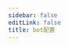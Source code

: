 ```yaml
---
sidebar: false
editLink: false
title: bot配置
---
```

<template>
  <div id="setting">
    <h1>Bot Configuration</h1>
    <div class="custom-block alert warning" v-if="alert == 1">
      <p class="custom-block-title">No Configuration Loaded!</p>
      <p>It is recommended to open this page using the bot's <code>/s</code> command.</p>
    </div>
    <div class="custom-block danger" v-else-if="alert == 2">
      <p class="custom-block-title">Your configuration file might be outdated (Generated at {{ new Date(bot_confiuration_time).toString().split(' (')[0] }})
      </p>
      <p>Please send the <code>/s</code> command to the bot to open this configuration page.</p>
    </div>
    <blockquote>Please agree to the bot's privacy policy before proceeding with the configuration.</blockquote>
    <div id="format">
      <h2>Message Format Configuration</h2>
      <blockquote>
        Here you can customize the bot's response message format.
        <br>
        Please note the character count of your custom text format. Messages that are too long cannot be sent.
      </blockquote>
      <div id="template">
        <p style="text-align: center;">Default Templates (Click to apply)</p>
        <div class="cards container">
          <div v-for="template in template_list" class="card container" @click="current_templates[mode]=template">
              <span v-html="format(template)"></span>
            </div>
        </div>
        <p style="text-align: center;">Current Preview</p>
        <div id="customtemplate">
          <div class="card" style="margin: auto;">
            <div style="text-align: center;">
              <img src="./img/67953985_p0.jpg"> </div>
            <span class="container" v-html="format(current_templates[mode])"></span>
          </div>
          <div style="text-align: center; margin-bottom: 10px;">
            <button @click="mode = 'message'">Edit Normal Template</button>
            <button @click="mode = 'inline'">Edit Inline Template</button>
            <button @click="mode = 'mediagroup_message'">Edit mediagroup Template</button>
          </div>
          <div class="textareacard">
            <textarea v-model="current_templates[mode]"></textarea>
          </div>
          <div class="custom-block danger">
            <p>Please note that Telegram's MarkdownV2 template engine uses <strong>strict validation</strong>. You need to use a backslash <code>\</code> to escape the following characters for them to display correctly:</p>
            <p>Characters that must be escaped: <code>_ * [ ] ( ) ~ ` > # + - = | { } . !</code></p>
            <p>For example, the following text:</p>
            <pre><code>_ * [ ] ( ) ~ ` > # + - = | { } . !</code></pre>
            <p>Should be escaped as:</p>
            <pre><code>\_ \* \[ \] \( \) \~ \` \> \# \+ \- \= \| \{ \} \. \!</code></pre>
            <p>This way, they will be displayed correctly in Telegram.</p>
          </div>
          <details class="custom-block details">
            <summary>Format Help</summary>
            <p>
              Telegram's Markdown only supports the following: <br>
              ** __ []() ```<br>
              You need to be aware of these limitations before customizing.<br>
              Need to display links?<br>
              Just follow the Markdown format: <code>[Title](Link)</code>.<br>
              For others, you can modify based on the default template examples.<br><br>
              Here, variables are enclosed in `%%`. You can add text before and after the variable name using `|` as a separator.<br>
              Example: <code>%Link:|url|?233%</code> -> Link: [https://www.pixiv.net/artworks/123?233](https://www.pixiv.net/artworks/123?233)<br>
              If you want to display a literal `|`, please add `\` before it to escape it.<br>
              <code>%Link:\||url|\|?233%</code> -> Link:\| [https://www.pixiv.net/artworks/123](https://www.pixiv.net/artworks/123)\|?233%<br><br>
              <strong>Currently available variables are:</strong>
            </p>
            <table>
              <thead>
                <tr>
                  <th>Variable</th>
                  <th>Description</th>
                </tr>
              </thead>
              <tbody>
                <tr><td><code>%title%</code></td><td>Artwork Title</td></tr>
                <tr><td><code>%description%</code></td><td>Artwork Description</td></tr>
                <tr><td><code>%id%</code></td><td>Artwork ID</td></tr>
                <tr><td><code>%url%</code></td><td>Artwork URL [https://www.pixiv.net/artworks/:id](https://www.pixiv.net/artworks/:id)</td></tr>
                <tr><td><code>%tags%</code></td><td>Artwork Tags</td></tr>
                <tr><td><code>%AI%</code></td><td>Is AI Artwork?</td></tr>
                <tr><td><code>%NSFW%</code></td><td>Is NSFW Artwork?</td></tr>
                <tr><td><code>%author_id%</code></td><td>Author ID</td></tr>
                <tr><td><code>%author_url%</code></td><td>Author URL</td></tr>
                <tr><td><code>%author_name%</code></td><td>Author Name</td></tr>
                <tr><td><code>%p%</code></td><td>Shows current page for multi-page works. Format: Current p / Total p (e.g., 1/2)</td></tr>
                <tr><td><code>%mid%</code></td><td>Variable specific to +sc mode</td></tr>
              </tbody>
            </table>
          </details>
        </div>
      </div>
    </div>
    <div id="save">
      <a target="_tshare" :href="'tg://msg_url?url=' + encodeURIComponent(raw_config)">Save Changes</a>
      <p>For anonymity and to keep this page static, saving changes requires you to send the command to the bot. If the button above doesn't redirect you to Telegram and pre-fill the message for Pixiv_bot, please manually copy the text below and send it to the bot.</p>
      <div class="textareacard">
        <textarea v-model="raw_config" readonly style="resize: none;"></textarea>
      </div>
      <p>For Debugging</p>
      <div class="textareacard">
        <textarea v-model="json_config" readonly style="resize: none;"></textarea>
      </div>
    </div>
  </div>
</template>

<script>
  const default_template_list = {
        message: '%\\#NSFW |NSFW%%\\#AI |AI%[%title%](%url%) / [%author_name%](%author_url%)% |p%'
            + '%\n|tags%'
            + '%\n>|description%',
        // single caption
        mediagroup_message: '[%mid| %%title%% |p%](%url%)'
            + '%\n|tags%',
        inline: '%\\#NSFW |NSFW%%\\#AI |AI%[%title%](%url%) / [%author_name%](%author_url%)% |p%'
            + '%\n|tags%'
            + '%\n>|description%'
  }
  let md = new require('markdown-it')()
  export default {
    data: () => ({
      alert: 0,
      bot_confiuration_time: 0,
      template_list: [
        '%\\#NSFW |NSFW%%\\#AI |AI%%title% \\| %author_name% \\#pixiv [%url%](%url%) %p%%\n|tags%%\n|description%',
        '%\\#NSFW |NSFW%%\\#AI |AI%[%title%](%url%) / [%author_name%](%author_url%)% |p%%\n|tags%%\n|description%',
        '%\\#NSFW |NSFW%%\\#AI |AI%[%title%](%url%) / %id=|id% / [%author_name%](%author_url%) %p%%\n|tags%%\n|description%',
        '%\\#NSFW |NSFW%%\\#AI |AI%%title% \\| %author_name% \\#pixiv [%url%](%url%) %p%%\n|tags%%\n>|description%',
        '%\\#NSFW |NSFW%%\\#AI |AI%[%title%](%url%) / [%author_name%](%author_url%)% |p%%\n|tags%%\n>|description%',
        '%\\#NSFW |NSFW%%\\#AI |AI%[%title%](%url%) / %id=|id% / [%author_name%](%author_url%) %p%%\n|tags%%\n>|description%'
      ],
      mode: 'message',
      current_templates: {...default_template_list},
      json_config: '',
      raw_config: ''
    }),
    methods: {
      format(template = false, mode = 'message') {
        const content = format({ "ai": true, description: "description line1 \ndescription line2", "original_urls": [1, 2, 3, 4], "id": "67953985", "title": "XX:Me", "author_name": "rumikuu", "author_id": "3654183", "inline": [], "tags": ["DARLINGintheFRANXX", "ゼロツー", "ココロ", "ミク", "イクノ", "xx:me", "トリカゴ"], "nsfw": true }, {
          remove_caption: false,
          telegraph: false,
          tags: true,
          description: true,
          show_id: true,
          c_show_id: true,
          setting: {
            format: {
              message: template,
              inline: template
            }
          }
        }, 'message', 1,1).replaceAll('\n', '  \n')
        console.log(content)
        return md.render(content)
      },
      save() {
        let d = {
          format: {
            message: this.current_templates.message,
            inline: this.current_templates.inline,
            mediagroup_message: this.current_templates.mediagroup_message
          },
          time: this.bot_confiuration_time
        }
        this.json_config = JSON.stringify(d)
        this.raw_config = encodeUnicode(this.json_config)
        sessionStorage.s = this.raw_config
      }
    },
    watch: {
      ['current_templates.message']: function () {
        this.save()
      },
      ['current_templates.inline']: function () {
        this.save()
      },
      ['current_templates.mediagroup_message']: function () {
        this.save()
      }
    },
    mounted() {
      // load configure from hash
      let hash = location.hash.substr(1)
      if (sessionStorage.s && (!hash || hash.length < 10)) {
        hash = sessionStorage.s
      }
      try {
        location.hash = '#'
        let setting = {}
        if (setting = JSON.parse(decodeUnicode(hash))) {
          // this.current_template = setting.format.message
          this.current_templates.message = setting.format.message
          this.current_templates.message = setting.format.inline
          this.current_templates.mediagroup_message = setting.format.mediagroup_message
          this.bot_confiuration_time = setting.time
          if (+new Date() - setting.time > 120000 && setting.time !== undefined && setting.time !== 0) { // time - bot generate time > 120s
            this.alert = 2
          }
        }
      } catch (error) {
        this.alert = 1
        console.warn(error, hash)
      }
    }
  }
function format(td,flag,mode='message',p,mid){let template='';let result='';if(flag.remove_caption){return ''}if(flag.telegraph){if(p==0){template=df.format.telegraph;mode='telegraph'}}else if(!flag.setting.format[mode]){template=df.format[mode];if(!template){template=df.format.message}}else{template=flag.setting.format[mode]}template=template.replaceAll('\\|','\uff69');let replace_list={title:td.title.trim(),url:`https://www.pixiv.net/artworks/${td.id }`,NSFW:td.nsfw,AI:td.ai,author_id:td.author_id,author_url:`https://www.pixiv.net/users/${td.author_id }`,author_name:td.author_name.trim()};if(td){if(flag.show_id){replace_list.id=td.id}if(flag.description){replace_list.description=td.description}if(td.imgs_&&td.imgs_.size&&td.imgs_.size.length>1&&p!==-1){replace_list.p=`${(p+1)}/${td.imgs_.size.length }`}else{replace_list.p=false}if(flag.tags&&td.tags.length>0){replace_list.tags='#'+td.tags.join(' #')}if(flag.single_caption){replace_list.mid=mid}}let i=0;const len=template.length;const key_list=Object.keys(replace_list);while(i<len){const percent_index=template.indexOf('%',i);if(percent_index===-1){result+=template.substring(i);break}result+=template.substring(i,percent_index);const endpercent_index=template.indexOf('%',percent_index+1);if(endpercent_index===-1){result+='%';i=percent_index+1;continue}const placeholderContent=template.substring(percent_index+1,endpercent_index);let replacement='';const s=placeholderContent.split('|');let prefix='';let key='';let suffix='';if(key_list.includes(s[0])){key=s[0];if(s[1]){suffix=s[1]}}else if(key_list.includes(s[1])){prefix=s[0];key=s[1];if(s[2]){suffix=s[2]}}else{i=endpercent_index+1;continue}let dataValue=replace_list[key];if(typeof dataValue==='boolean'){if(dataValue){replacement=prefix+suffix}}else if(dataValue!==undefined){if(prefix.endsWith('\n>')){replacement=prefix+escape_markdownV2(dataValue).split('\n').map((line, i) =>(i===0?'':'>')+line).join('\n')+suffix}else{replacement=prefix+escape_markdownV2(dataValue)+suffix}}result+=replacement;i=endpercent_index+1}return result.replaceAll('\uff69','\|')}
function escape_markdownV2(str){if(typeof str!=='string'){if(!str){return ''}str=String(str)}const markdown_escape_regex=/([_*\[\]()~`>#+\-=|{}.!])/g;return str.replace(markdown_escape_regex,'\\$1')}
function decodeUnicode(str) { return decodeURIComponent(atob(str).split('').map(function (c) { return '%' + ('00' + c.charCodeAt(0).toString(16)).slice(-2) }).join('')) }
function encodeUnicode(str) { return btoa(encodeURIComponent(str).replace(/%([0-9A-F]{2})/g, function toSolidBytes(match, p1) { return String.fromCharCode('0x' + p1) })) }
</script>
<style>
  p {
    overflow: hidden;
  }
</style>